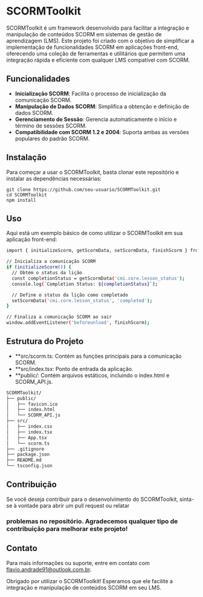 # SCORMToolkit
SCORMToolkit é um framework desenvolvido para facilitar a integração e manipulação de conteúdos SCORM em sistemas de gestão de aprendizagem (LMS). 
Este projeto foi criado com o objetivo de simplificar a implementação de funcionalidades SCORM em aplicações front-end, oferecendo uma coleção de 
ferramentas e utilitários que permitem uma integração rápida e eficiente com qualquer LMS compatível com SCORM.  

## Funcionalidades
- **Inicialização SCORM**: Facilita o processo de inicialização da comunicação SCORM.
- **Manipulação de Dados SCORM**: Simplifica a obtenção e definição de dados SCORM.
- **Gerenciamento de Sessão**: Gerencia automaticamente o início e término de sessões SCORM.
- **Compatibilidade com SCORM 1.2 e 2004**: Suporta ambas as versões populares do padrão SCORM.

    
## Instalação
Para começar a usar o SCORMToolkit, basta clonar este repositório e instalar as dependências necessárias:

  
```
git clone https://github.com/seu-usuario/SCORMToolkit.git
cd SCORMToolkit
npm install

```

## Uso  
Aqui está um exemplo básico de como utilizar o SCORMToolkit em sua aplicação front-end:  
```bash
import { initializeScorm, getScormData, setScormData, finishScorm } from './scorm';

// Inicializa a comunicação SCORM
if (initializeScorm()) {
  // Obtém o status da lição
  const completionStatus = getScormData('cmi.core.lesson_status');
  console.log(`Completion Status: ${completionStatus}`);

  // Define o status da lição como completado
  setScormData('cmi.core.lesson_status', 'completed');
}

// Finaliza a comunicação SCORM ao sair
window.addEventListener('beforeunload', finishScorm);
```
## Estrutura do Projeto  
- **src/scorm.ts: Contém as funções principais para a comunicação SCORM.
- **src/index.tsx: Ponto de entrada da aplicação.
- **public/: Contém arquivos estáticos, incluindo o index.html e SCORM_API.js.

```bash
SCORMToolkit/
├── public/
│   ├── favicon.ico
│   ├── index.html
│   └── SCORM_API.js
├── src/
│   ├── index.css
│   ├── index.tsx
│   ├── App.tsx
│   └── scorm.ts
├── .gitignore
├── package.json
├── README.md
└── tsconfig.json
```
## Contribuição  
Se você deseja contribuir para o desenvolvimento do SCORMToolkit, sinta-se à vontade para abrir um pull request ou relatar

### problemas no repositório. Agradecemos qualquer tipo de contribuição para melhorar este projeto!  

## Contato  
Para mais informações ou suporte, entre em contato com flavio.andrade91@outlook.com.br.  

Obrigado por utilizar o SCORMToolkit! Esperamos que ele facilite a integração e manipulação de conteúdos SCORM em seu LMS.


